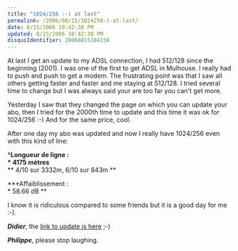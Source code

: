 ```yaml
---
title: "1024/256 :-) at last"
permalink: /2006/08/15/1024256-)-at-last/
date: 8/15/2006 10:42:30 PM
updated: 8/15/2006 10:42:30 PM
disqusIdentifier: 20060815104230
---
```

At last I get an update to my ADSL connection, I had 512/128 since the beginning (2001). I was one of the first to get ADSL in Mulhouse. I really had to push and push to get a modem. The frustrating point was that I saw all others getting faster and faster and me staying at 512/128. I tried several time to change but I was always said your are too far you can't get more.

Yesterday I saw that they changed the page on which you can update your abo, then I tried for the 2000th time to update and this time it was ok for 1024/256 :-) And for the same price, cool.
<!-- more -->

After one day my abo was updated and now I really have 1024/256 even with this kind of line:

***Longueur de ligne :  
* 4175 mètres**  
** 4/10 sur 3332m, 6/10 sur 843m ** 

***Affaiblissement :  
* 58.66 dB **

I know it is ridiculous compared to some friends but it is a good day for me :-).

***Didier***, the [link to update is here](http://r.orange.fr/r/Ocompteabonnement?ref=menuMC) ;-)

***Philippe***, please stop laughing.
